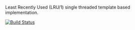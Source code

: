 Least Recently Used (LRU/1) single threaded template based implementation.

[![Build Status](https://travis-ci.org/okigan/lru.png?branch=master)](https://travis-ci.org/okigan/lru)
